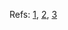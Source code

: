 

Refs: [1](https://www.youtube.com/watch?v=N1aCvzFll6Q), [2](https://www.cis.upenn.edu/~cis580/Spring2015/Lectures/cis580-13-LeastSq-PnP.pdf), [3](https://www.youtube.com/watch?v=xdlLXEyCoJY)
